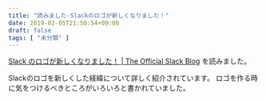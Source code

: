 ```yaml
---
title: "読みました-Slackのロゴが新しくなりました！"
date: 2019-02-05T21:50:54+09:00
draft: false
tags: [ "未分類" ]
---
```


[Slack のロゴが新しくなりました！ | The Official Slack Blog](https://slackhq.com/intl-ja-jp-slack-new-logo) を読みました。

Slackのロゴを新しくした経緯について詳しく紹介されています。
ロゴを作る時に気をつけるべきところがいろいろと書かれていました。
